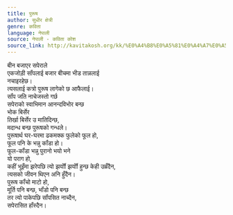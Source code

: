 ```yaml
---
title: पुरूष
author: सुधीर क्षेत्री
genre: कविता
language: नेपाली
source: नेपाली - कविता कोश
source_link: http://kavitakosh.org/kk/%E0%A4%B8%E0%A5%81%E0%A4%A7%E0%A5%80%E0%A4%B0_%E0%A4%95%E0%A5%8D%E0%A4%B7%E0%A5%87%E0%A4%A4%E0%A5%8D%E0%A4%B0%E0%A5%80
---
```


बीन बजाएर सपेराले  
एकजोड़ी सॉंपलाई बजार बीचमा भीड तान्नलाई  
नचाइरहेछ।  
त्यसलाई कत्रो पुरूष लागेको छ आफैलाई।  
सॉंप जति नाचेजस्तो गर्छ  
सपेराको स्वाभिमान आनन्दविभोर बन्छ  
भोक बिर्सेर  
तिर्खा बिर्सेर उ मातिदिन्छ,  
मदान्ध बन्छ पुरूषको गन्धले।  
पुरूषार्थ घर-घरमा ढकमक्क फुलेको फूल हो,  
फूल पनि के भन्नु कॉंडा हो।  
फूल-कॉंडा भन्नु पुरानो भयो भने  
यो पराग हो,  
कहीं भूइँमा झरेपछि त्यो झर्योो झर्योो हुन्छ केही उम्रँदैन,  
त्यसको जीवन थिएन अनि हुँदैन।  
पुरूष कॉंचो माटो हो,  
मूर्ति पनि बन्छ, भॉंडो पनि बन्छ  
तर त्यो पाकेपछि सॉंपसित नाच्दैन,  
सपेरासित हॉंस्दैन।
